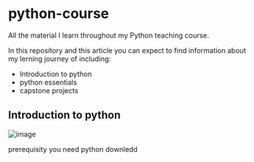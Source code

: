 # python-course
All the material I learn throughout my Python teaching course. 

In this repository and this article you can expect to find information about my lerning journey of including:
- Introduction to python
- python essentials
- capstone projects

## Introduction to python

![image](https://user-images.githubusercontent.com/104094530/168487993-eada80dc-63b4-4b39-832f-5583ca6893ca.png)

prerequisity
you need python downledd
